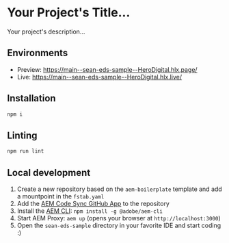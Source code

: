 # Your Project's Title...
Your project's description...

## Environments
- Preview: https://main--sean-eds-sample--HeroDigital.hlx.page/
- Live: https://main--sean-eds-sample--HeroDigital.hlx.live/

## Installation

```sh
npm i
```

## Linting

```sh
npm run lint
```

## Local development

1. Create a new repository based on the `aem-boilerplate` template and add a mountpoint in the `fstab.yaml`
1. Add the [AEM Code Sync GitHub App](https://github.com/apps/aem-code-sync) to the repository
1. Install the [AEM CLI](https://github.com/adobe/helix-cli): `npm install -g @adobe/aem-cli`
1. Start AEM Proxy: `aem up` (opens your browser at `http://localhost:3000`)
1. Open the `sean-eds-sample` directory in your favorite IDE and start coding :)
